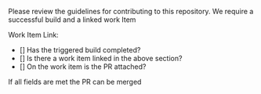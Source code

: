 Please review the guidelines for contributing to this repository.
We require a successful build and a linked work Item

Work Item Link: 

- [] Has the triggered build completed?
- [] Is there a work item linked in the above section?
- [] On the work item is the PR attached?

If all fields are met the PR can be merged
